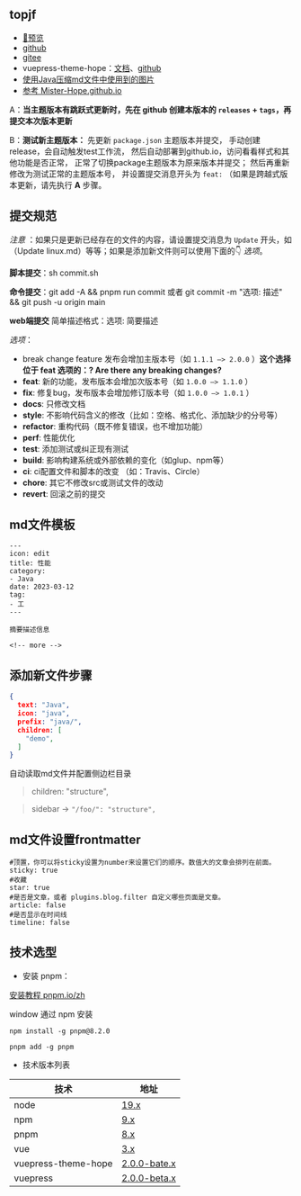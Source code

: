## topjf

- [🚀预览](https://topjf.github.io/)
- [github](https://github.com/topjf/topjf)
- [gitee](https://gitee.com/topjf/topjf)
- vuepress-theme-hope：[文档](https://theme-hope.vuejs.press/zh/)、[github](https://github.com/vuepress-theme-hope/vuepress-theme-hope)
- [使用Java压缩md文件中使用到的图片](https://gitee.com/cps007/markdown-img)
- [参考 Mister-Hope.github.io](https://github.com/Mister-Hope/Mister-Hope.github.io)

<!-- #region recent-beta -->

A：**当主题版本有跳跃式更新时，先在 github 创建本版本的 
`releases` + `tags`，再提交本次版本更新**

B：**测试新主题版本：** 先更新 `package.json` 主题版本并提交，
手动创建release，会自动触发test工作流，
然后自动部署到github.io，访问看看样式和其他功能是否正常，
正常了切换package主题版本为原来版本并提交；
然后再重新修改为测试正常的主题版本号，
并设置提交消息开头为 `feat:`
（如果是跨越式版本更新，请先执行 **A** 步骤。

## 提交规范

*注意* ：如果只是更新已经存在的文件的内容，请设置提交消息为 `Update` 开头，如（Update linux.md）等等；如果是添加新文件则可以使用下面的👇 *选项*。

**脚本提交**：sh commit.sh

**命令提交**：git add -A  && pnpm run commit 或者 git commit -m "选项: 描述" && git push -u origin main

**web端提交** 简单描述格式：选项: 简要描述

*选项*：

- break change feature 发布会增加主版本号（如 `1.1.1 –> 2.0.0` ）**这个选择位于 feat 选项的：? Are there any breaking changes?**
- **feat**: 新的功能，发布版本会增加次版本号（如 `1.0.0 –> 1.1.0` ）
- **fix**: 修复bug，发布版本会增加修订版本号（如 `1.0.0 –> 1.0.1` ）
- **docs**: 只修改文档
- **style**: 不影响代码含义的修改（比如：空格、格式化、添加缺少的分号等）
- **refactor**: 重构代码（既不修复错误，也不增加功能）
- **perf**: 性能优化
- **test**: 添加测试或纠正现有测试
- **build**: 影响构建系统或外部依赖的变化（如glup、npm等）
- **ci**: ci配置文件和脚本的改变 （如：Travis、Circle）
- **chore**: 其它不修改src或测试文件的改动
- **revert**: 回滚之前的提交

## md文件模板

```
---
icon: edit
title: 性能
category: 
- Java
date: 2023-03-12
tag:
- 工
---

摘要描述信息

<!-- more -->

```


## 添加新文件步骤

```json
{
  text: "Java",
  icon: "java",
  prefix: "java/",
  children: [
    "demo",
  ]
}
```

自动读取md文件并配置侧边栏目录

> children: "structure",

> sidebar -> `"/foo/": "structure",`

## md文件设置frontmatter

```text
#顶置，你可以将sticky设置为number来设置它们的顺序。数值大的文章会排列在前面。
sticky: true
#收藏
star: true
#是否是文章，或者 plugins.blog.filter 自定义哪些页面是文章。
article: false
#是否显示在时间线
timeline: false
```

## 技术选型

- 安装 pnpm：

[安装教程 pnpm.io/zh](https://pnpm.io/zh)

window 通过 npm 安装

```shell
npm install -g pnpm@8.2.0

pnpm add -g pnpm

```

- 技术版本列表

| 技术                  | 地址                                                                                   |
|---------------------|--------------------------------------------------------------------------------------|
| node                | <a href="https://www.npmjs.com/package/node" target="_blank">19.x</a>                |
| npm                 | <a href="https://www.npmjs.com/package/npm" target="_blank">9.x</a>                  |
| pnpm                | <a href="https://www.npmjs.com/package/pnpm" target="_blank">8.x</a>                 |
| vue                 | <a href="https://www.npmjs.com/package/vue" target="_blank">3.x</a>                 |
| vuepress-theme-hope | <a href="https://www.npmjs.com/package/vuepress-theme-hope" target="_blank">2.0.0-bate.x</a> |
| vuepress            | <a href="https://www.npmjs.com/package/vuepress" target="_blank">2.0.0-beta.x</a>            |

<!-- #endregion recent-beta -->

